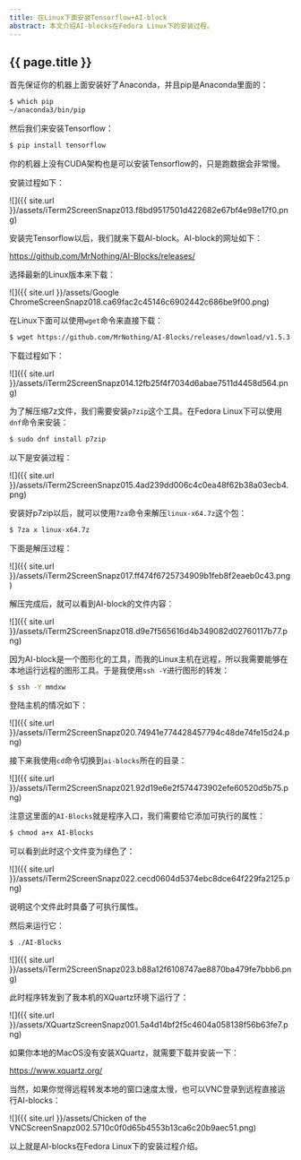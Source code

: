 ```yaml
---
title: 在Linux下面安装Tensorflow+AI-block
abstract: 本文介绍AI-blocks在Fedora Linux下的安装过程。
---
```


## {{ page.title }}

首先保证你的机器上面安装好了Anaconda，并且pip是Anaconda里面的：

```bash
$ which pip
~/anaconda3/bin/pip
```

然后我们来安装Tensorflow：

```bash
$ pip install tensorflow
```

你的机器上没有CUDA架构也是可以安装Tensorflow的，只是跑数据会非常慢。

安装过程如下：

![]({{ site.url }}/assets/iTerm2ScreenSnapz013.f8bd9517501d422682e67bf4e98e17f0.png)

安装完Tensorflow以后，我们就来下载AI-block。AI-block的网址如下：

https://github.com/MrNothing/AI-Blocks/releases/

选择最新的Linux版本来下载：

![]({{ site.url }}/assets/Google ChromeScreenSnapz018.ca69fac2c45146c6902442c686be9f00.png)

在Linux下面可以使用`wget`命令来直接下载：

```bash
$ wget https://github.com/MrNothing/AI-Blocks/releases/download/v1.5.3-beta/linux-x64.7z
```

下载过程如下：

![]({{ site.url }}/assets/iTerm2ScreenSnapz014.12fb25f4f7034d6abae7511d4458d564.png)

为了解压缩7z文件，我们需要安装`p7zip`这个工具。在Fedora Linux下可以使用`dnf`命令来安装：

```bash
$ sudo dnf install p7zip
```

以下是安装过程：

![]({{ site.url }}/assets/iTerm2ScreenSnapz015.4ad239dd006c4c0ea48f62b38a03ecb4.png)

安装好p7zip以后，就可以使用`7za`命令来解压`linux-x64.7z`这个包：

```bash
$ 7za x linux-x64.7z
```

下面是解压过程：

![]({{ site.url }}/assets/iTerm2ScreenSnapz017.ff474f6725734909b1feb8f2eaeb0c43.png)

解压完成后，就可以看到AI-block的文件内容：

![]({{ site.url }}/assets/iTerm2ScreenSnapz018.d9e7f565616d4b349082d02760117b77.png)

因为AI-block是一个图形化的工具，而我的Linux主机在远程，所以我需要能够在本地运行远程的图形工具。于是我使用`ssh -Y`进行图形的转发：

```bash
$ ssh -Y mmdxw
```

登陆主机的情况如下：

![]({{ site.url }}/assets/iTerm2ScreenSnapz020.74941e774428457794c48de74fe15d24.png)

接下来我使用`cd`命令切换到`ai-blocks`所在的目录：

![]({{ site.url }}/assets/iTerm2ScreenSnapz021.92d19e6e2f574473902efe60520d5b75.png)

注意这里面的`AI-Blocks`就是程序入口，我们需要给它添加可执行的属性：

```bash
$ chmod a+x AI-Blocks
```

可以看到此时这个文件变为绿色了：

![]({{ site.url }}/assets/iTerm2ScreenSnapz022.cecd0604d5374ebc8dce64f229fa2125.png)

说明这个文件此时具备了可执行属性。

然后来运行它：

```bash
$ ./AI-Blocks
```

![]({{ site.url }}/assets/iTerm2ScreenSnapz023.b88a12f6108747ae8870ba479fe7bbb6.png)

此时程序转发到了我本机的XQuartz环境下运行了：

![]({{ site.url }}/assets/XQuartzScreenSnapz001.5a4d14bf2f5c4604a058138f56b63fe7.png)

如果你本地的MacOS没有安装XQuartz，就需要下载并安装一下：

https://www.xquartz.org/

当然，如果你觉得远程转发本地的窗口速度太慢，也可以VNC登录到远程直接运行AI-blocks：

![]({{ site.url }}/assets/Chicken of the VNCScreenSnapz002.5710c0f0d65b4553b13ca6c20b9aec51.png)

以上就是AI-blocks在Fedora Linux下的安装过程介绍。



